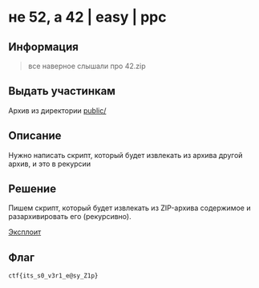 # не 52, а 42 | easy | ppc

## Информация

> все наверное слышали про 42.zip
>


## Выдать участинкам

Архив из директории [public/](public/)

## Описание

Нужно написать скрипт, который будет извлекать из архива другой архив, и это в рекурсии

## Решение

Пишем скрипт, который будет извлекать из ZIP-архива содержимое и разархивировать его (рекурсивно).

[Эксплоит](solve/solve.py)

## Флаг

`ctf{its_s0_v3r1_e@sy_Z1p}`

